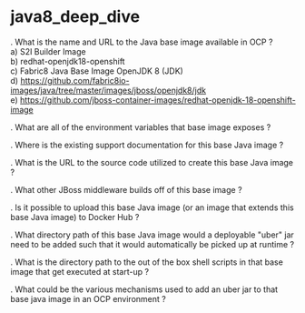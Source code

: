 # java8_deep_dive
. What is the name and URL to the Java base image available in OCP ?<br>
     a) S2I Builder Image <br>
     b) redhat-openjdk18-openshift <br>
     c) Fabric8 Java Base Image OpenJDK 8 (JDK) <br>
     d) https://github.com/fabric8io-images/java/tree/master/images/jboss/openjdk8/jdk <br>
     e) https://github.com/jboss-container-images/redhat-openjdk-18-openshift-image <br>
	

. What are all of the environment variables that base image exposes ?




. Where is the existing support documentation for this base Java image ?


. What is the URL to the source code utilized to create this base Java image ?


. What other JBoss middleware builds off of this base image ?


. Is it possible to upload this base Java image (or an image that extends this base Java image) to Docker Hub ?


. What directory path of this base Java image would a deployable "uber" jar need to be added such that it would automatically be picked up at runtime  ?


. What is the directory path to the out of the box shell scripts in that base image that get executed at start-up ?


. What could be the various mechanisms used to add an uber jar to that base java image in an OCP environment ?

